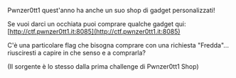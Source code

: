 Pwnzer0tt1 quest'anno ha anche un suo shop di gadget personalizzati!

Se vuoi darci un occhiata puoi comprare qualche gadget qui: [http://ctf.pwnzer0tt1.it:8085](http://ctf.pwnzer0tt1.it:8085)

C'è una particolare flag che bisogna comprare con una richiesta "Fredda"... riusciresti a capire in che senso e a comprarla?

(Il sorgente è lo stesso dalla prima challenge di Pwnzer0tt1 Shop)


